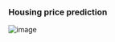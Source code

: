 ### Housing price prediction
![image](https://user-images.githubusercontent.com/13950516/162687135-66167237-23dd-4f21-a5df-5fa0a675ebfa.png)
